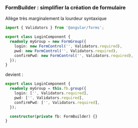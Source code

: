 ### FormBuilder&nbsp;: simplifier la création de formulaire

Allège très marginalement la lourdeur syntaxique

```typescript
import { Validators } from '@angular/forms';

export class LoginComponent {
  readonly myGroup = new FormGroup({
    login: new FormControl('', Validators.required),
    pwd: new FormControl('', Validators.required),
    confirmPwd: new FormControl('', Validators.required),
  });
}
```

devient&nbsp;:

```typescript
export class LoginComponent {
  readonly myGroup = this.fb.group({
    login: ['', Validators.required],
    pwd: ['', Validators.required],
    confirmPwd: ['', Validators.required],
  });

  constructor(private fb: FormBuilder) {}
}
```
